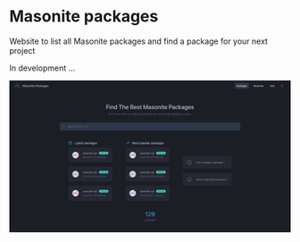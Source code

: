 # Masonite packages

Website to list all Masonite packages and find a package for your next project

In development ...

![Preview](preview.png)

